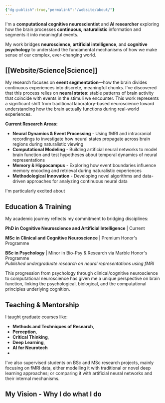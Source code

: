 ```yaml
---
{"dg-publish":true,"permalink":"/website/about/"}
---
```



I'm a **computational cognitive neuroscientist** and **AI researcher** exploring how the brain processes **continuous, naturalistic** information and segments it into meaningful events. 

My work bridges **neuroscience**, **artificial intelligence**, and **cognitive** **psychology** to understand the fundamental mechanisms of how we make sense of our complex, ever-changing world.

## [[Website/Science\|Science]]

My research focuses on **event segmentation**—how the brain divides continuous experiences into discrete, meaningful chunks. I've discovered that this process relies on **neural states**: stable patterns of brain activity that coincide with events in the stimuli we encounter. This work represents a significant shift from traditional laboratory-based neuroscience toward understanding how the brain actually functions during real-world experiences.

**Current Research Areas:**

- **Neural Dynamics & Event Processing** - Using fMRI and intracranial recordings to investigate how neural states propagate across brain regions during naturalistic viewing
- **Computational Modeling** - Building artificial neural networks to model brain function and test hypotheses about temporal dynamics of neural representations
- **Memory & Hippocampus** - Exploring how event boundaries influence memory encoding and retrieval during naturalistic experiences
- **Methodological Innovation** - Developing novel algorithms and data-driven approaches for analyzing continuous neural data

I'm particularly excited about

## Education & Training

My academic journey reflects my commitment to bridging disciplines:

**PhD in Cognitive Neuroscience and Artificial Intelligence** | Current  

**MSc in Clinical and Cognitive Neuroscience** | Premium Honor's Programme 

**BSc in Psychology** | Minor in Bio-Psy & Research via Marble Honor's Programme  
_Published undergraduate research on neural representations using fMRI_

This progression from psychology through clinical/cognitive neuroscience to computational neuroscience has given me a unique perspective on brain function, linking the psychological, biological, and the computational principles underlying cognition.

## Teaching & Mentorship

I taught graduate courses like:
- **Methods and Techniques of Research**, 
- **Perception**, 
- **Critical Thinking**,  
- **Deep Learning**,
- **AI for Neurotech**
- 

I've also supervised students on BSc and MSc research projects, mainly focusing on fMRI data, either modelling it with traditional or novel deep learning approaches; or comparing it with artificial neural networks and their internal mechanisms.
## My Vision - Why I do what I do

